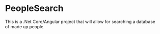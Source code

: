 # PeopleSearch
This is a .Net Core/Angular project that will allow for searching a database of made up people. 


